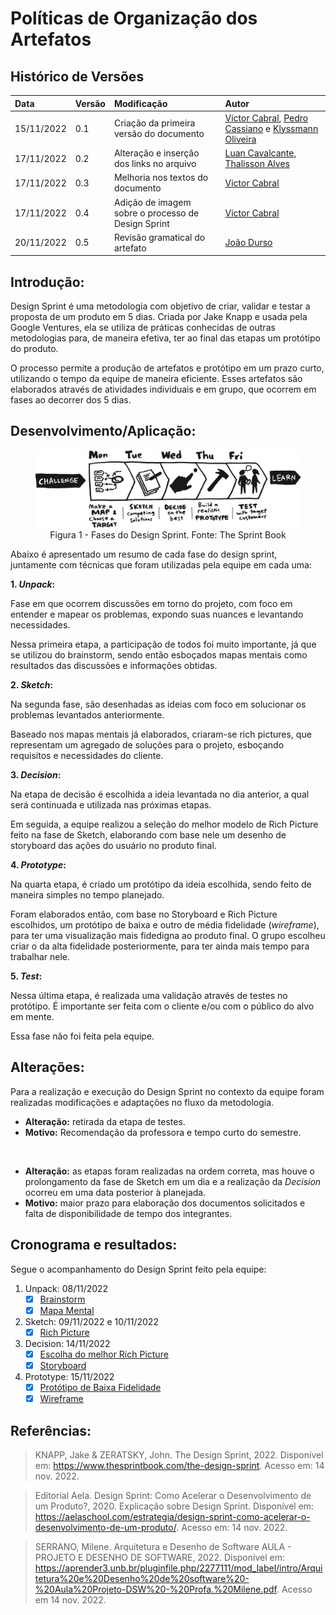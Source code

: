 # Políticas de Organização dos Artefatos

## Histórico de Versões

| Data | Versão | Modificação | Autor |
| :- | :- | :- | :- |
| 15/11/2022 | 0.1    | Criação da primeira versão do documento | [Victor Cabral](https://github.com/victordscabral), [Pedro Cassiano](https://github.com/PedroLucasCM) e [Klyssmann Oliveira](https://github.com/klyssmannoliveira) |
| 17/11/2022 | 0.2    | Alteração e inserção dos links no arquivo | [Luan Cavalcante](https://github.com/Luan-Cavalcante), [Thalisson Alves](https://github.com/Thalisson-Alves) |
| 17/11/2022 | 0.3    | Melhoria nos textos do documento | [Victor Cabral](https://github.com/victordscabral) |
| 17/11/2022 | 0.4    | Adição de imagem sobre o processo de Design Sprint | [Victor Cabral](https://github.com/victordscabral) |
| 20/11/2022 | 0.5    | Revisão gramatical do artefato | [João Durso](https://github.com/jvsdurso) |

## Introdução: 
Design Sprint é uma metodologia com objetivo de criar, validar e testar a proposta de um produto em 5 dias. Criada por Jake Knapp e usada pela Google Ventures, ela se utiliza de práticas conhecidas de outras metodologias para, de maneira efetiva, ter ao final das etapas um protótipo do produto. 

O processo permite a produção de artefatos e protótipo em um prazo curto, utilizando o tempo da equipe de maneira eficiente. Esses artefatos são elaborados através de atividades individuais e em grupo, que ocorrem em fases ao decorrer dos 5 dias. 

## Desenvolvimento/Aplicação:

<figure>
  <img src="https://github.com/UnBArqDsw2022-2/2022.2_G4_IDotPet/blob/master/docs/assets/design_sprint/design_sprint_sprintbook.png?raw=true" alt="Design Sprint"/>
  <figcaption align="center" >Figura 1 - Fases do Design Sprint. Fonte: The Sprint Book</figcaption>
</figure>

Abaixo é apresentado um resumo de cada fase do design sprint, juntamente com técnicas que foram utilizadas pela equipe em cada uma:

**1. _Unpack_:**

Fase em que ocorrem discussões em torno do projeto, com foco em entender e mapear os problemas, expondo suas nuances e levantando necessidades.    

Nessa primeira etapa, a participação de todos foi muito importante, já que se utilizou do brainstorm, sendo então esboçados mapas mentais como resultados das discussões e informações obtidas.

**2. _Sketch_:**

Na segunda fase, são desenhadas as ideias com foco em solucionar os problemas levantados anteriormente.

Baseado nos mapas mentais já elaborados, criaram-se rich pictures, que representam um agregado de soluções para o projeto, esboçando requisitos e necessidades do cliente.

**3. _Decision_:**

Na etapa de decisão é escolhida a ideia levantada no dia anterior, a qual será continuada e utilizada nas próximas etapas.

Em seguida, a equipe realizou a seleção do melhor modelo de Rich Picture feito na fase de Sketch, elaborando com base nele um desenho de storyboard das ações do usuário no produto final.

**4. _Prototype_:**

Na quarta etapa, é criado um protótipo da ideia escolhida, sendo feito de maneira simples no tempo planejado.

Foram elaborados então, com base no Storyboard e Rich Picture escolhidos, um protótipo de baixa e outro de média fidelidade (_wireframe_), para ter uma visualização mais fidedigna ao produto final. O grupo escolheu criar o da alta fidelidade posteriormente, para ter ainda mais tempo para trabalhar nele.

**5. _Test_:**

Nessa última etapa, é realizada uma validação através de testes no protótipo. É importante ser feita com o cliente e/ou com o público do alvo em mente. 

Essa fase não foi feita pela equipe.

## Alterações: 

Para a realização e execução do Design Sprint no contexto da equipe foram realizadas modificações e adaptações no fluxo da metodologia.

- **Alteração:** retirada da etapa de testes. 
- **Motivo:** Recomendação da professora e tempo curto do semestre. 
<br>

- **Alteração:** as etapas foram realizadas na ordem correta, mas houve o prolongamento da fase de Sketch em um dia e a realização da _Decision_ ocorreu em uma data posterior à planejada. 
- **Motivo:** maior prazo para elaboração dos documentos solicitados e falta de disponibilidade de tempo dos integrantes.

## Cronograma e resultados: 

Segue o acompanhamento do Design Sprint feito pela equipe:

1. Unpack: 08/11/2022 
   - [x] [Brainstorm](https://unbarqdsw2022-2.github.io/2022.2_G4_IDotPet/#/base/brainstorm)
   - [x] [Mapa Mental](https://unbarqdsw2022-2.github.io/2022.2_G4_IDotPet/#/base/mapa_mental)
2. Sketch: 09/11/2022 e 10/11/2022 
   - [x] [Rich Picture](https://unbarqdsw2022-2.github.io/2022.2_G4_IDotPet/#/base/rich_picture)
3. Decision: 14/11/2022 
   - [x] [Escolha do melhor Rich Picture](https://unbarqdsw2022-2.github.io/2022.2_G4_IDotPet/#/base/rich_picture)
   - [x] [Storyboard](https://unbarqdsw2022-2.github.io/2022.2_G4_IDotPet/#/base/storyboard)
4. Prototype: 15/11/2022 
   - [x] [Protótipo de Baixa Fidelidade](https://unbarqdsw2022-2.github.io/2022.2_G4_IDotPet/#/base/prototipoBaixaFidelidade)
   - [x] [Wireframe](https://unbarqdsw2022-2.github.io/2022.2_G4_IDotPet/#/base/wireframe)

## Referências: 

> KNAPP, Jake & ZERATSKY, John. The Design Sprint, 2022. Disponível em: https://www.thesprintbook.com/the-design-sprint. Acesso em: 14 nov. 2022.

> Editorial Aela. Design Sprint: Como Acelerar o Desenvolvimento de um Produto?, 2020. Explicação sobre Design Sprint. Disponível em: https://aelaschool.com/estrategia/design-sprint-como-acelerar-o-desenvolvimento-de-um-produto/. Acesso em: 14 nov. 2022.

> SERRANO, Milene. Arquitetura e Desenho de Software AULA - PROJETO E DESENHO DE SOFTWARE, 2022. Disponível em: https://aprender3.unb.br/pluginfile.php/2277111/mod_label/intro/Arquitetura%20e%20Desenho%20de%20software%20-%20Aula%20Projeto-DSW%20-%20Profa.%20Milene.pdf. Acesso em 14 nov. 2022.
